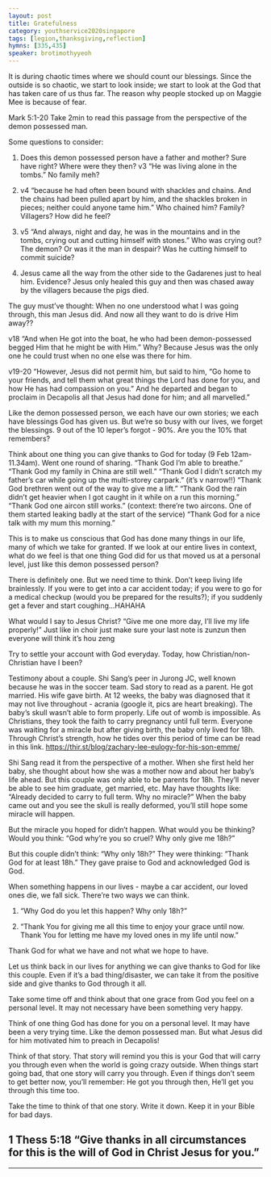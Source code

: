 ```yaml
---
layout: post
title: Gratefulness
category: youthservice2020singapore
tags: [legion,thanksgiving,reflection]
hymns: [335,435]
speaker: brotimothyyeoh
---
```

It is during chaotic times where we should count our blessings. Since the outside is so chaotic, we start to look inside; we start to look at the God that has taken care of us thus far. The reason why people stocked up on Maggie Mee is because of fear.

Mark 5:1-20
Take 2min to read this passage from the perspective of the demon possessed man. 

Some questions to consider:
1. Does this demon possessed person have a father and mother? Sure have right? Where were they then? v3 “He was living alone in the tombs.” No family meh?

2. v4 “because he had often been bound with shackles and chains. And the chains had been pulled apart by him, and the shackles broken in pieces; neither could anyone tame him.”
Who chained him? Family? Villagers? How did he feel?

3. v5 “And always, night and day, he was in the mountains and in the tombs, crying out and cutting himself with stones.”
Who was crying out? The demon? Or was it the man in despair? Was he cutting himself to commit suicide?

4. Jesus came all the way from the other side to the Gadarenes just to heal him. Evidence? Jesus only healed this guy and then was chased away by the villagers because the pigs died. 

The guy must’ve thought: When no one understood what I was going through, this man Jesus did. And now all they want to do is drive Him away??

v18 “And when He got into the boat, he who had been demon-possessed begged Him that he might be with Him.”
Why? Because Jesus was the only one he could trust when no one else was there for him. 

v19-20 “However, Jesus did not permit him, but said to him, “Go home to your friends, and tell them what great things the Lord has done for you, and how He has had compassion on you.” And he departed and began to proclaim in Decapolis all that Jesus had done for him; and all marvelled.”

Like the demon possessed person, we each have our own stories; we each have blessings God has given us. But we’re so busy with our lives, we forget the blessings. 9 out of the 10 leper’s forgot - 90%. Are you the 10% that remembers?

Think about one thing you can give thanks to God for today (9 Feb 12am-11.34am). Went one round of sharing. 
“Thank God I’m able to breathe.”
“Thank God my family in China are still well.”
“Thank God I didn’t scratch my father’s car while going up the multi-storey carpark.” (it’s v narrow!!)
“Thank God brethren went out of the way to give me a lift.”
“Thank God the rain didn’t get heavier when I got caught in it while on a run this morning.”
“Thank God one aircon still works.” (context: there’re two aircons. One of them started leaking badly at the start of the service)
“Thank God for a nice talk with my mum this morning.”

This is to make us conscious that God has done many things in our life, many of which we take for granted. If we look at our entire lives in context, what do we feel is that one thing God did for us that moved us at a personal level, just like this demon possessed person?

There is definitely one. But we need time to think. Don’t keep living life brainlessly. If you were to get into a car accident today; if you were to go for a medical checkup (would you be prepared for the results?); if you suddenly get a fever and start coughing...HAHAHA

What would I say to Jesus Christ? “Give me one more day, I’ll live my life properly!” Just like in choir just make sure your last note is zunzun then everyone will think it’s hou zeng

Try to settle your account with God everyday. Today, how Christian/non-Christian have I been?

Testimony about a couple. Shi Sang’s peer in Jurong JC, well known because he was in the soccer team. Sad story to read as a parent. He got married. His wife gave birth. At 12 weeks, the baby was diagnosed that it may not live throughout - acrania (google it, pics are heart breaking). The baby’s skull wasn’t able to form properly. Life out of womb is impossible. As Christians, they took the faith to carry pregnancy until full term. Everyone was waiting for a miracle but after giving birth, the baby only lived for 18h. Through Christ’s strength, how he tides over this period of time can be read in this link. https://thir.st/blog/zachary-lee-eulogy-for-his-son-emme/

Shi Sang read it from the perspective of a mother. When she first held her baby, she thought about how she was a mother now and about her baby’s life ahead. But this couple was only able to be parents for 18h. They’ll never be able to see him graduate, get married, etc. May have thoughts like: “Already decided to carry to full term. Why no miracle?” When the baby came out and you see the skull is really deformed, you’ll still hope some miracle will happen. 

But the miracle you hoped for didn’t happen. What would you be thinking? Would you think: “God why’re you so cruel? Why only give me 18h?”

But this couple didn’t think: “Why only 18h?” They were thinking: “Thank God for at least 18h.”
They gave praise to God and acknowledged God is God. 

When something happens in our lives - maybe a car accident, our loved ones die, we fall sick. There’re two ways we can think.

1) “Why God do you let this happen? Why only 18h?”

2) “Thank You for giving me all this time to enjoy your grace until now. Thank You for letting me have my loved ones in my life until now.”

Thank God for what we have and not what we hope to have. 

Let us think back in our lives for anything we can give thanks to God for like this couple. Even if it’s a bad thing/disaster, we can take it from the positive side and give thanks to God through it all. 

Take some time off and think about that one grace from God you feel on a personal level. It may not necessary have been something very happy.

Think of one thing God has done for you on a personal level. It may have been a very trying time. Like the demon possessed man. But what Jesus did for him motivated him to preach in Decapolis!

Think of that story. That story will remind you this is your God that will carry you through even when the world is going crazy outside. When things start going bad, that one story will carry you through. Even if things don’t seem to get better now, you’ll remember: He got you through then, He’ll get you through this time too.

Take the time to think of that one story. Write it down. Keep it in your Bible for bad days. 

1 Thess 5:18
“Give thanks in all circumstances for this is the will of God in Christ Jesus for you.”
----
****
